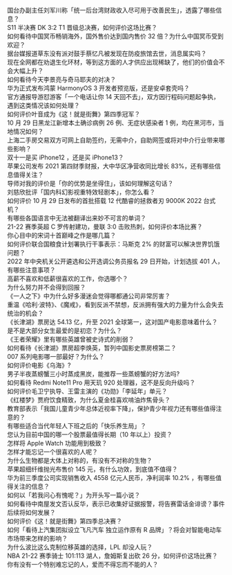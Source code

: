 国台办副主任刘军川称「统一后台湾财政收入尽可用于改善民生」，透露了哪些信息？  
S11 半决赛 DK 3:2 T1 晋级总决赛，如何评价这场比赛？  
如何看待中国冥币畅销海外，国外售价达到国内售价 32 倍？为什么中国冥币受到欢迎？  
据台媒报道草东没有派对鼓手蔡忆凡被发现在防疫旅馆去世，消息属实吗？  
现在全网都在劝退生化环材，等到这方面的人才供应出现稀缺了，他们的价值会不会大幅上升？  
如何看待今天李景亮与奇马耶夫的对决？  
华为正式发布鸿蒙 HarmonyOS 3 开发者预览版，还是安卓套壳吗？  
官方通报导游怼游客「一个电话让你 14 天回不去」，双方因行程码问题起争执，遇到这类情况该如何处理？  
如何评价叶音成为《这！就是街舞》第四季冠军？  
10 月 29 日黑龙江新增本土确诊病例 26 例、无症状感染者 1 例，均在黑河市，当地情况如何？  
上海二手房交易双方可网上自助签约，无需中介，自助网签或将对中介行业带来哪些影响？  
双十一是买 iPhone12 ，还是买 iPhone13？  
苹果公司发布 2021 第四财季财报，大中华区净营收同比增长 83%，还有哪些信息值得关注？  
导师对我的评价是「你的优势是坐得住」，该如何理解这句话？  
刘慈欣批评「国内科幻影视重特效轻剧本」，你怎么看？  
如何评价 10 月 29 日发布的首批搭载 12 代酷睿的拯救者刃 9000K 2022 台式机？  
有哪些各国语言中无法被翻译出来妙不可言的单词？  
21-22 赛季英超 C 罗传射建功，曼联 3:0 击败热刺，如何评价本场比赛？  
你心目中的宋词十首巅峰之作是哪几篇？  
如何评价联合国粮食计划署执行干事表示：马斯克 2% 的财富可以解决世界饥饿问题？  
2022 年中央机关公开遴选和公开选调公务员报名 29 日开始，计划选拔 401 人，有哪些注意事项？  
高薪不喜欢和低薪很喜欢的工作，你选哪个？  
为什么努力并不会得到回报？  
《一人之下》中为什么好多漫迷会觉得哪都通公司非常厉害？  
重温《哈利·波特》、《魔戒》，看到反派不禁想，反派拥有强大的力量为什么会失去统治的机会？  
《长津湖》票房达 54.13 亿，升至 2021 全球第一，这对国产电影意味着什么？  
是不是大部分女生最爱的是初恋？为什么？  
《王者荣耀》里有哪些英雄曾被史诗式的削弱？  
如何看待《长津湖》票房超李焕英，暂列中国影史票房榜第二？  
007 系列电影哪一部最好？为什么？  
如何评价电影《乌海》?  
男子半夜蒸螃蟹三小时蒸成黑炭，能推荐一些蒸螃蟹的好方法吗?  
如何看待 Redmi Note11 Pro 用天玑 920 处理器，这不是反向升级吗？  
如何评价毛卫宁执导、王雷主演的《功勋》「李延年」单元？  
《红楼梦》贾府饮食精致，为什么夏金桂喜欢啃油炸焦骨头？  
教育部表示「我国儿童青少年总体近视率下降」，保护青少年视力还有哪些值得注意的？  
有哪些适合当代年轻人下班之后的「快乐养生局」？  
您认为目前中国的哪一个股票最值得长期（10 年以上）投资？  
怎样将 Apple Watch 功能用到极致？  
怎样才能忘记一个很喜欢的人呢？  
为什么生物都是大体上对称的，有没有不对称的生物？  
苹果超细纤维抛光布售价 145 元，有什么功效，到底值不值得？  
华为前三季度公司实现销售收入 4558 亿元人民币，净利润率 10.2% ，有哪些值得关注的信息？  
如何以「若我问心有愧呢？」为开头写一篇小说？  
如何看待中南屋发文否认反华，表示已收集好证据报警，将告赛雷话金诽谤？事件后续将如何发展？  
如何评价《这！就是街舞》第四季总决赛？  
如何「看待上汽集团拟设立飞凡汽车 独立运作原有 R 品牌」？将会对智能电动车市场带来怎样的影响？  
为什么波比这么克制位移英雄的选择，LPL 却没人玩？  
NBA 21-22 赛季骑士 101:113 湖人，詹姆斯复出砍 26 分，如何评价这场比赛？  
你有没有一个特别难忘记的人，爱而不得忘而不能的人？  
